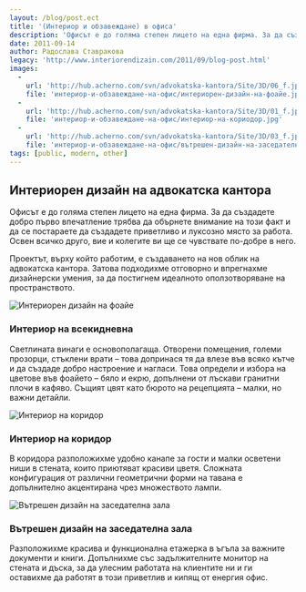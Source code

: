 ```yaml
---
layout: /blog/post.ect
title: '(Интериор и обзавеждане) в офиса'
description: 'Офисът е до голяма степен лицето на една фирма. За да създадете добро първо впечатление трябва да обърнете внимание на този факт и да се постараете да създадете приветливо и луксозно място за работа. Освен всичко друго, вие и колегите ви ще се чувствате по-добре в него.'
date: 2011-09-14
author: Радослава Ставракова
legacy: 'http://www.interiorendizain.com/2011/09/blog-post.html'
images:
  -
    url: 'http://hub.acherno.com/svn/advokatska-kantora/Site/3D/06_f.jpg'
    file: 'интериор-и-обзавеждане-на-офис/интериорен-дизайн-на-фоайе.jpg'
  -
    url: 'http://hub.acherno.com/svn/advokatska-kantora/Site/3D/01_f.jpg'
    file: 'интериор-и-обзавеждане-на-офис/интериор-на-кориодор.jpg'
  -
    url: 'http://hub.acherno.com/svn/advokatska-kantora/Site/3D/03_f.jpg'
    file: 'интериор-и-обзавеждане-на-офис/вътрешен-дизайн-на-заседателна-зала.jpg'
tags: [public, modern, other]
---
```

## Интериорен дизайн на **адвокатска кантора**
Офисът е до голяма степен лицето на една фирма. За да създадете добро първо впечатление трябва да обърнете внимание на този факт и да се постараете да създадете приветливо и луксозно място за работа. Освен всичко друго, вие и колегите ви ще се чувствате по-добре в него.

Проектът, върху който работим, е създаването на нов облик на адвокатска кантора. Затова подходихме отговорно и впрегнахме дизайнерски умения, за да постигнем идеалното оползотворяване на пространството.

![Интериорен дизайн на фоайе](интериор-и-обзавеждане-на-офис/интериорен-дизайн-на-фоайе.jpg)
### Интериор на **всекидневна**

Светлината винаги е основополагаща. Отворени помещения, големи прозорци, стъклени врати – това допринася тя да влезе във всяко кътче и да създаде добро настроение и нагласи. Това определи и избора на цветове във фоайето – бяло и екрю, допълнени от лъскави гранитни плочи в кафяво. Същият цвят като бюрото на рецепцията – малки, но важни детайли.

![Интериор на коридор](интериор-и-обзавеждане-на-офис/интериор-на-кориодор.jpg)
### Интериор на **коридор**

В коридора разположихме удобно канапе за гости и малки осветени ниши в стената, които приютяват красиви цветя. Сложната конфигурация от различни геометрични форми на тавана е допълнително акцентирана чрез множеството лампи.

![Вътрешен дизайн на заседателна зала](интериор-и-обзавеждане-на-офис/вътрешен-дизайн-на-заседателна-зала.jpg)
### Вътрешен дизайн на **заседателна зала**

Разположихме красива и функционална етажерка в ъгъла за важните документи и книги. Допълнихме със задължителните монитор на стената и дъска, за да улесним работата на клиентите ни и ги оставихме да работят в този приветлив и кипящ от енергия офис.